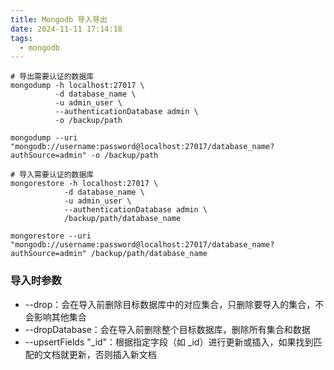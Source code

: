 ```yaml
---
title: Mongodb 导入导出
date: 2024-11-11 17:14:18
tags:
  - mongodb
---
```


~~~shell
# 导出需要认证的数据库
mongodump -h localhost:27017 \
          -d database_name \
          -u admin_user \
          --authenticationDatabase admin \
          -o /backup/path
          
mongodump --uri "mongodb://username:password@localhost:27017/database_name?authSource=admin" -o /backup/path

# 导入需要认证的数据库
mongorestore -h localhost:27017 \
            -d database_name \
            -u admin_user \
            --authenticationDatabase admin \
            /backup/path/database_name
            
mongorestore --uri "mongodb://username:password@localhost:27017/database_name?authSource=admin" /backup/path/database_name
~~~

### 导入时参数

- --drop：会在导入前删除目标数据库中的对应集合，只删除要导入的集合，不会影响其他集合
- --dropDatabase：会在导入前删除整个目标数据库，删除所有集合和数据
- --upsertFields "_id"：根据指定字段（如 _id）进行更新或插入，如果找到匹配的文档就更新，否则插入新文档
